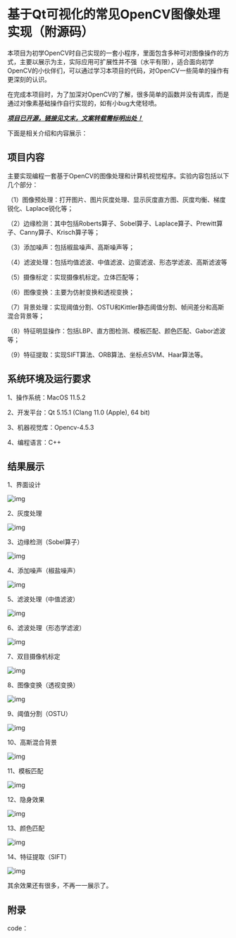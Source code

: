 # 基于Qt可视化的常见OpenCV图像处理实现（附源码）

本项目为初学OpenCV时自己实现的一套小程序，里面包含多种可对图像操作的方式，主要以展示为主，实际应用可扩展性并不强（水平有限），适合面向初学OpenCV的小伙伴们，可以通过学习本项目的代码，对OpenCV一些简单的操作有更深刻的认识。

在完成本项目时，为了加深对OpenCV的了解，很多简单的函数并没有调库，而是通过对像素基础操作自行实现的，如有小bug大佬轻喷。

**<u>*项目已开源，链接见文末，文案转载需标明出处！*</u>**

下面是相关介绍和内容展示：

## 项目内容

主要实现编程一套基于OpenCV的图像处理和计算机视觉程序。实验内容包括以下几个部分：

（1）图像预处理：打开图片、图片灰度处理、显示灰度直方图、灰度均衡、梯度锐化、Laplace锐化等；

（2）边缘检测：其中包括Roberts算子、Sobel算子、Laplace算子、Prewitt算子、Canny算子、Krisch算子等；

（3）添加噪声：包括椒盐噪声、高斯噪声等；

（4）滤波处理：包括均值滤波、中值滤波、边窗滤波、形态学滤波、高斯滤波等

（5）摄像标定：实现摄像机标定。立体匹配等；

（6）图像变换：主要为仿射变换和透视变换；

（7）背景处理：实现阈值分割、OSTU和Kittler静态阈值分割、帧间差分和高斯混合背景等；

（8）特征明显操作：包括LBP、直方图检测、模板匹配、颜色匹配、Gabor滤波等；

（9）特征提取：实现SIFT算法、ORB算法、坐标点SVM、Haar算法等。

## 系统环境及运行要求

1、操作系统：MacOS 11.5.2

2、开发平台：Qt 5.15.1 (Clang 11.0 (Apple), 64 bit)

3、机器视觉库：Opencv-4.5.3

4、编程语言：C++

## 结果展示

1、界面设计

![img](https://raw.githubusercontent.com/QiTianyu-0403/Markdown4Zhihu/master/Data/opencv图像处理基础实现/wpsAP36hh.jpg)

2、灰度处理

![img](https://raw.githubusercontent.com/QiTianyu-0403/Markdown4Zhihu/master/Data/opencv图像处理基础实现/wps2Ghw6Y.jpg)

3、边缘检测（Sobel算子）

![img](https://raw.githubusercontent.com/QiTianyu-0403/Markdown4Zhihu/master/Data/opencv图像处理基础实现/wpsY4qyFz.jpg)

4、添加噪声（椒盐噪声）

![img](https://raw.githubusercontent.com/QiTianyu-0403/Markdown4Zhihu/master/Data/opencv图像处理基础实现/wpsZMyoev.jpg)

5、滤波处理（中值滤波）

![img](https://raw.githubusercontent.com/QiTianyu-0403/Markdown4Zhihu/master/Data/opencv图像处理基础实现/wpspI8TOQ.jpg)

6、滤波处理（形态学滤波）

![img](https://raw.githubusercontent.com/QiTianyu-0403/Markdown4Zhihu/master/Data/opencv图像处理基础实现/wpsFTtxkC.jpg)

7、双目摄像机标定

![img](https://raw.githubusercontent.com/QiTianyu-0403/Markdown4Zhihu/master/Data/opencv图像处理基础实现/wpsOcmFzT.jpg)

8、图像变换（透视变换）

![img](https://raw.githubusercontent.com/QiTianyu-0403/Markdown4Zhihu/master/Data/opencv图像处理基础实现/wpstXDt1S.jpg)

9、阈值分割（OSTU）

![img](https://raw.githubusercontent.com/QiTianyu-0403/Markdown4Zhihu/master/Data/opencv图像处理基础实现/wpsGFOoJC.jpg)

10、高斯混合背景

![img](https://raw.githubusercontent.com/QiTianyu-0403/Markdown4Zhihu/master/Data/opencv图像处理基础实现/wpscem4YS.jpg)

11、模板匹配

![img](https://raw.githubusercontent.com/QiTianyu-0403/Markdown4Zhihu/master/Data/opencv图像处理基础实现/wpszJQRf8.jpg)

12、隐身效果

![img](https://raw.githubusercontent.com/QiTianyu-0403/Markdown4Zhihu/master/Data/opencv图像处理基础实现/wpsCKgaTV.jpg)

13、颜色匹配

![img](https://raw.githubusercontent.com/QiTianyu-0403/Markdown4Zhihu/master/Data/opencv图像处理基础实现/wpsaJBtFz.jpg)

14、特征提取（SIFT）

![img](https://raw.githubusercontent.com/QiTianyu-0403/Markdown4Zhihu/master/Data/opencv图像处理基础实现/wpsPEKJ1W.jpg)

其余效果还有很多，不再一一展示了。

## 附录

code：